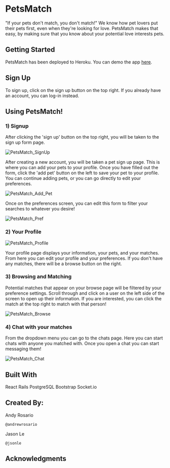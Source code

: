 # PetsMatch
"If your pets don't match, you don't match!" We know how pet lovers put their pets first, even when they're looking for love. PetsMatch makes that easy, by making sure that you know about your potential love interests pets.

## Getting Started
PetsMatch has been deployed to Heroku. You can demo the app [here](https://petsmatch-frontend.herokuapp.com/).

## Sign Up
To sign up, click on the sign up button on the top right. If you already have an account, you can log-in instead.

## Using PetsMatch!

### 1) Signup
After clicking the 'sign up' button on the top right, you will be taken to the sign up form page. 

![PetsMatch_SignUp](https://media.giphy.com/media/YRKXg2T5Iv1iXKj3Cg/source.gif)

After creating a new account, you will be taken a pet sign up page. This is where you can add your pets to your profile.
Once you have filled out the form, click the 'add pet' button on the left to save your pet to your profile. You can continue adding pets, or you can go directly to edit your preferences.

![PetsMatch_Add_Pet](https://media.giphy.com/media/TiIdAH1et2ZWTbsOjX/source.gif)

Once on the preferences screen, you can edit this form to filter your searches to whatever you desire!

![PetsMatch_Pref](https://media.giphy.com/media/MF0kz3mRAkKVfC8pyK/source.gif)

### 2) Your Profile

![PetsMatch_Profile](https://media.giphy.com/media/kg6oTKL517WCqF7TuW/source.gif)

Your profile page displays your information, your pets, and your matches. From here you can edit your profile and your preferences.
If you don't have any matches, there will be a browse button on the right. 

### 3) Browsing and Matching

Potential matches that appear on your browse page will be filtered by your preference settings. Scroll through and click on a user on the left side of the screen to open up their information. If you are interested, you can click the match at the top right to match with that person!

![PetsMatch_Browse](https://media.giphy.com/media/U7ha6eRIYTAocCUWKC/source.gif)

### 4) Chat with your matches

From the dropdown menu you can go to the chats page. Here you can start chats with anyone you matched with. Once you open a chat you can start messaging them!

![PetsMatch_Chat](https://media.giphy.com/media/f5qRcUrNwvFkJsPAis/source.gif)


## Built With
React
Rails
PostgreSQL
Bootstrap
Socket.io


## Created By:
Andy Rosario
```
@andrewrosario
```

Jason Le
```
@jsonle
```

## Acknowledgments
